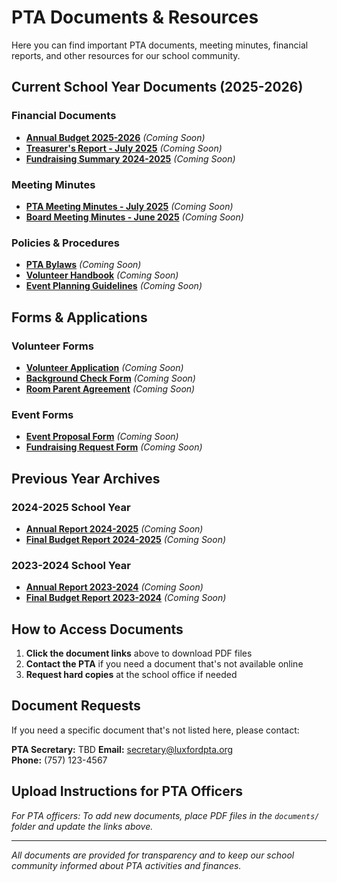 # PTA Documents & Resources

Here you can find important PTA documents, meeting minutes, financial reports, and other resources for our school community.

## Current School Year Documents (2025-2026)

### Financial Documents
- **[Annual Budget 2025-2026](documents/budget-2025-2026.pdf)** *(Coming Soon)*
- **[Treasurer's Report - July 2025](documents/treasurer-report-july-2025.pdf)** *(Coming Soon)*
- **[Fundraising Summary 2024-2025](documents/fundraising-summary-2024-2025.pdf)** *(Coming Soon)*

### Meeting Minutes
- **[PTA Meeting Minutes - July 2025](documents/minutes-july-2025.pdf)** *(Coming Soon)*
- **[Board Meeting Minutes - June 2025](documents/board-minutes-june-2025.pdf)** *(Coming Soon)*

### Policies & Procedures
- **[PTA Bylaws](documents/pta-bylaws.pdf)** *(Coming Soon)*
- **[Volunteer Handbook](documents/volunteer-handbook.pdf)** *(Coming Soon)*
- **[Event Planning Guidelines](documents/event-planning-guidelines.pdf)** *(Coming Soon)*

## Forms & Applications

### Volunteer Forms
- **[Volunteer Application](documents/volunteer-application.pdf)** *(Coming Soon)*
- **[Background Check Form](documents/background-check-form.pdf)** *(Coming Soon)*
- **[Room Parent Agreement](documents/room-parent-agreement.pdf)** *(Coming Soon)*

### Event Forms
- **[Event Proposal Form](documents/event-proposal-form.pdf)** *(Coming Soon)*
- **[Fundraising Request Form](documents/fundraising-request-form.pdf)** *(Coming Soon)*

## Previous Year Archives

### 2024-2025 School Year
- **[Annual Report 2024-2025](documents/annual-report-2024-2025.pdf)** *(Coming Soon)*
- **[Final Budget Report 2024-2025](documents/final-budget-2024-2025.pdf)** *(Coming Soon)*

### 2023-2024 School Year
- **[Annual Report 2023-2024](documents/annual-report-2023-2024.pdf)** *(Coming Soon)*
- **[Final Budget Report 2023-2024](documents/final-budget-2023-2024.pdf)** *(Coming Soon)*

## How to Access Documents

1. **Click the document links** above to download PDF files
2. **Contact the PTA** if you need a document that's not available online
3. **Request hard copies** at the school office if needed

## Document Requests

If you need a specific document that's not listed here, please contact:

**PTA Secretary:** TBD 
**Email:** [secretary@luxfordpta.org](mailto:secretary@luxfordpta.org)  
**Phone:** (757) 123-4567

## Upload Instructions for PTA Officers

*For PTA officers: To add new documents, place PDF files in the `documents/` folder and update the links above.*

---

*All documents are provided for transparency and to keep our school community informed about PTA activities and finances.*
